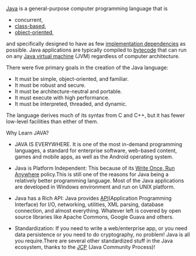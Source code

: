 
[Java](https://en.wikipedia.org/wiki/Java_(programming_language)) is a general-purpose computer programming language that is 
- concurrent, 
- [class-based](https://en.wikipedia.org/wiki/Class-based_programming), 
- [object-oriented](https://en.wikipedia.org/wiki/Object-oriented_programming), 

and specifically designed to have as few [implementation dependencies](http://www.java-tips.org/other-api-tips-100035/60-netbeans/1025-what-is-an-implementation-dependency-and-whathowwhen-should-i-use-one.html) as possible. Java applications are typically compiled to [bytecode](https://en.wikipedia.org/wiki/Bytecode) that can run on any [Java virtual machine](https://en.wikipedia.org/wiki/Java_virtual_machine) (JVM) regardless of computer architecture.

There were five primary goals in the creation of the Java language:

 - It must be simple, object-oriented, and familiar.
 - It must be robust and secure.
- It must be architecture-neutral and portable.
- It must execute with high performance.
- It must be interpreted, threaded, and dynamic.

The language derives much of its syntax from C and C++, but it has fewer low-level facilities than either of them.

Why Learn JAVA?

- JAVA IS EVERYWHERE. It is one of the most in-demand programming languages, a standard for enterprise software, web-based content, games and mobile apps, as well as the Android operating system. 

- Java is Platform Independent: This because of its [Write Once, Run Anywhere](https://en.wikipedia.org/wiki/Write_once,_run_anywhere)  policy.This is still one of the reasons for Java being a relatively better programming language. Most of the Java applications are developed in Windows environment and run on UNIX platform.
- Java has a Rich API:
Java provides [API](https://en.wikipedia.org/wiki/Application_programming_interface)(Application Programming Interface) for I/O, networking, utilities, XML parsing, database connection, and almost everything. Whatever left is covered by open source libraries like Apache Commons, Google Guava and others.

- Standardization:
If you need to write a web/enterprise app, or you need data persistence or you need to do cryptography, no problem! Java is all you require.There are several other standardized stuff in the Java ecosystem, thanks to the [JCP](https://www.jcp.org/en/introduction/overview) (Java Community Process)!


